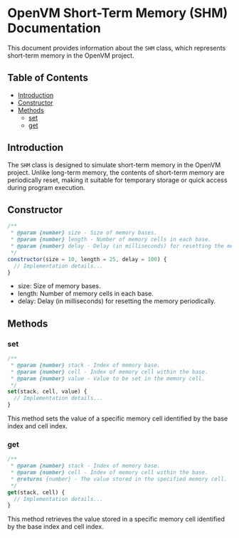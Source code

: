 # OpenVM Short-Term Memory (SHM) Documentation

This document provides information about the `SHM` class, which represents short-term memory in the
OpenVM project.

## Table of Contents

- [Introduction](#introduction)
- [Constructor](#constructor)
- [Methods](#methods)
  - [set](#set)
  - [get](#get)

## Introduction

The `SHM` class is designed to simulate short-term memory in the OpenVM project. Unlike long-term
memory, the contents of short-term memory are periodically reset, making it suitable for temporary
storage or quick access during program execution.

## Constructor

```javascript
/**
 * @param {number} size - Size of memory bases.
 * @param {number} length - Number of memory cells in each base.
 * @param {number} delay - Delay (in milliseconds) for resetting the memory periodically.
 */
constructor(size = 10, length = 25, delay = 100) {
  // Implementation details...
}
```

- size: Size of memory bases.
- length: Number of memory cells in each base.
- delay: Delay (in milliseconds) for resetting the memory periodically.

## Methods

### set

```javascript
/**
 * @param {number} stack - Index of memory base.
 * @param {number} cell - Index of memory cell within the base.
 * @param {number} value - Value to be set in the memory cell.
 */
set(stack, cell, value) {
  // Implementation details...
}

```

This method sets the value of a specific memory cell identified by the base index and cell index.

### get

```javascript
/**
 * @param {number} stack - Index of memory base.
 * @param {number} cell - Index of memory cell within the base.
 * @returns {number} - The value stored in the specified memory cell.
 */
get(stack, cell) {
  // Implementation details...
}
```

This method retrieves the value stored in a specific memory cell identified by the base index and
cell index.
